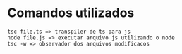 # Comandos utilizados
```
tsc file.ts => transpiler de ts para js
node file.js => executar arquivo js utilizando o node
tsc -w => observador dos arquivos modificacos
```
